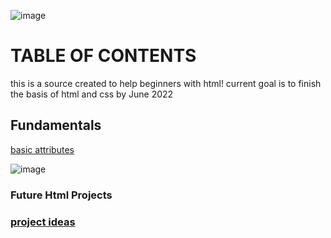 ![image](https://user-images.githubusercontent.com/115853526/209459578-b7119a01-4341-4f02-8789-ca4d9983f36e.png)
<html>            
<head>            
</head>           
<body>          
<h1> TABLE OF CONTENTS </h1>
<p> this is a source created to help beginners with html! current goal is to finish the basis of html and css by June 2022 </p>
<h2> Fundamentals </h2>
<a href="https://github.com/Kloepetr/HTML-notes/tree/main/fundamentals." a>
basic attributes </a> 
</body>
</html>

![image](https://user-images.githubusercontent.com/115853526/209459634-5e80a5da-2ade-41ac-bf57-7409fa04d6b0.png)
<html>            
<head>            
</head>           
<body> 
<h3> Future Html Projects <h3>
<a href="https://github.com/Kloepetr/HTML-notes/tree/main/project"a>
  project ideas </a>
</body>
</html>   





